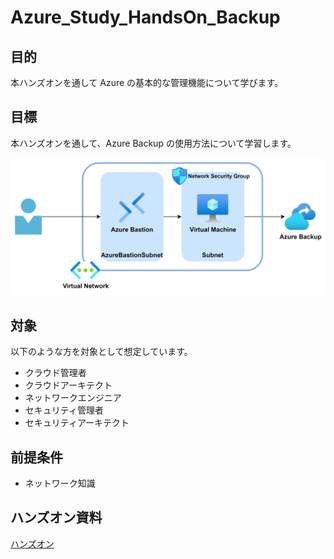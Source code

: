 # Azure_Study_HandsOn_Backup

## 目的

本ハンズオンを通して Azure の基本的な管理機能について学びます。

## 目標

本ハンズオンを通して、Azure Backup の使用方法について学習します。

![完成状態](/images/main-exercise-4.png)

## 対象

以下のような方を対象として想定しています。

* クラウド管理者​
* クラウドアーキテクト​
* ネットワークエンジニア​
* セキュリティ管理者​
* セキュリティアーキテクト

## 前提条件

* ネットワーク知識

## ハンズオン資料
 [ハンズオン](/HOL-step-by-step-guide.md)

